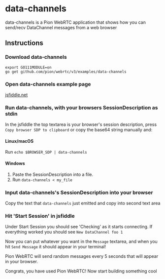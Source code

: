 # data-channels
data-channels is a Pion WebRTC application that shows how you can send/recv DataChannel messages from a web browser

## Instructions
### Download data-channels
```
export GO111MODULE=on
go get github.com/pion/webrtc/v3/examples/data-channels
```

### Open data-channels example page
[jsfiddle.net](https://jsfiddle.net/t3johb5g/2/)

### Run data-channels, with your browsers SessionDescription as stdin
In the jsfiddle the top textarea is your browser's session description, press `Copy browser SDP to clipboard` or copy the base64 string manually and:
#### Linux/macOS
Run `echo $BROWSER_SDP | data-channels`
#### Windows
1. Paste the SessionDescription into a file.
1. Run `data-channels < my_file`

### Input data-channels's SessionDescription into your browser
Copy the text that `data-channels` just emitted and copy into second text area

### Hit 'Start Session' in jsfiddle
Under Start Session you should see 'Checking' as it starts connecting. If everything worked you should see `New DataChannel foo 1`

Now you can put whatever you want in the `Message` textarea, and when you hit `Send Message` it should appear in your terminal!

Pion WebRTC will send random messages every 5 seconds that will appear in your browser.

Congrats, you have used Pion WebRTC! Now start building something cool
